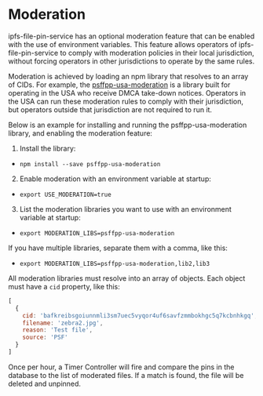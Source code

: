 # Moderation

ipfs-file-pin-service has an optional moderation feature that can be enabled with the use of environment variables. This feature allows operators of ipfs-file-pin-service to comply with moderation policies in their local jurisdiction, without forcing operators in other jurisdictions to operate by the same rules.

Moderation is achieved by loading an npm library that resolves to an array of CIDs. For example, the [psffpp-usa-moderation](https://github.com/Permissionless-Software-Foundation/psffpp-usa-moderation) is a library built for operating in the USA who receive DMCA take-down notices. Operators in the USA can run these moderation rules to comply with their jurisdiction, but operators outside that jurisdiction are not required to run it.

Below is an example for installing and running the psffpp-usa-moderation library, and enabling the moderation feature:

1. Install the library:
  - `npm install --save psffpp-usa-moderation`
2. Enable moderation with an environment variable at startup:
  - `export USE_MODERATION=true`
3. List the moderation libraries you want to use with an environment variable at startup:
  - `export MODERATION_LIBS=psffpp-usa-moderation`

If you have multiple libraries, separate them with a comma, like this:
  - `export MODERATION_LIBS=psffpp-usa-moderation,lib2,lib3`

All moderation libraries must resolve into an array of objects. Each object must have a `cid` property, like this:

```javascript
[
  {
    cid: 'bafkreibsgoiunnmli3sm7uec5vyqor4uf6savfzmmbokhgc5q7kcbnhkgq',
    filename: 'zebra2.jpg',
    reason: 'Test file',
    source: 'PSF'
  }
]
```

Once per hour, a Timer Controller will fire and compare the pins in the database to the list of moderated files. If a match is found, the file will be deleted and unpinned.